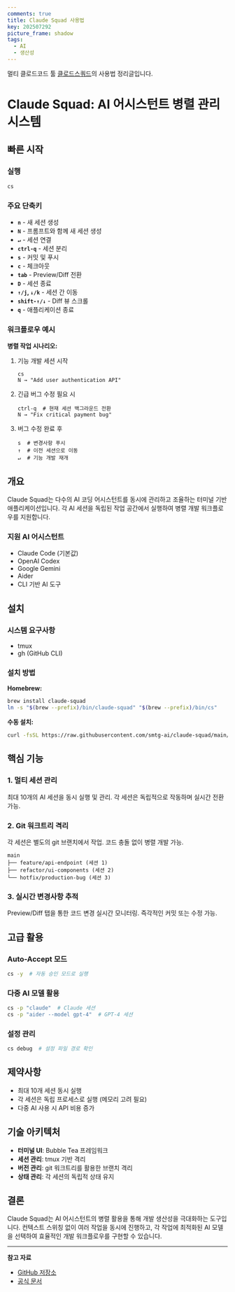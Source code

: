 ```yaml
---
comments: true
title: Claude Squad 사용법
key: 202507292
picture_frame: shadow
tags:
  - AI
  - 생산성
---
```


멀티 클로드코드 툴 [클로드스쿼드](https://github.com/smtg-ai/claude-squad)의 사용법 정리글입니다.

<!--more-->

# Claude Squad: AI 어시스턴트 병렬 관리 시스템

## 빠른 시작

### 실행
```bash
cs
```

### 주요 단축키

- **`n`** - 새 세션 생성
- **`N`** - 프롬프트와 함께 새 세션 생성
- **`↵`** - 세션 연결
- **`ctrl-q`** - 세션 분리
- **`s`** - 커밋 및 푸시
- **`c`** - 체크아웃
- **`tab`** - Preview/Diff 전환
- **`D`** - 세션 종료
- **`↑/j`, `↓/k`** - 세션 간 이동
- **`shift-↑/↓`** - Diff 뷰 스크롤
- **`q`** - 애플리케이션 종료

### 워크플로우 예시

**병렬 작업 시나리오:**

1. 기능 개발 세션 시작
   ```
   cs
   N → "Add user authentication API"
   ```

2. 긴급 버그 수정 필요 시
   ```
   ctrl-q  # 현재 세션 백그라운드 전환
   N → "Fix critical payment bug"
   ```

3. 버그 수정 완료 후
   ```
   s  # 변경사항 푸시
   ↑  # 이전 세션으로 이동
   ↵  # 기능 개발 재개
   ```

## 개요

Claude Squad는 다수의 AI 코딩 어시스턴트를 동시에 관리하고 조율하는 터미널 기반 애플리케이션입니다. 각 AI 세션을 독립된 작업 공간에서 실행하여 병렬 개발 워크플로우를 지원합니다.

### 지원 AI 어시스턴트
- Claude Code (기본값)
- OpenAI Codex
- Google Gemini
- Aider
- CLI 기반 AI 도구

## 설치

### 시스템 요구사항
- tmux
- gh (GitHub CLI)

### 설치 방법

**Homebrew:**
```bash
brew install claude-squad
ln -s "$(brew --prefix)/bin/claude-squad" "$(brew --prefix)/bin/cs"
```

**수동 설치:**
```bash
curl -fsSL https://raw.githubusercontent.com/smtg-ai/claude-squad/main/install.sh | bash
```

## 핵심 기능

### 1. 멀티 세션 관리
최대 10개의 AI 세션을 동시 실행 및 관리. 각 세션은 독립적으로 작동하며 실시간 전환 가능.

### 2. Git 워크트리 격리
각 세션은 별도의 git 브랜치에서 작업. 코드 충돌 없이 병렬 개발 가능.

```
main
├── feature/api-endpoint (세션 1)
├── refactor/ui-components (세션 2)
└── hotfix/production-bug (세션 3)
```

### 3. 실시간 변경사항 추적
Preview/Diff 탭을 통한 코드 변경 실시간 모니터링. 즉각적인 커밋 또는 수정 가능.

## 고급 활용

### Auto-Accept 모드
```bash
cs -y  # 자동 승인 모드로 실행
```

### 다중 AI 모델 활용
```bash
cs -p "claude"  # Claude 세션
cs -p "aider --model gpt-4"  # GPT-4 세션
```

### 설정 관리
```bash
cs debug  # 설정 파일 경로 확인
```

## 제약사항

- 최대 10개 세션 동시 실행
- 각 세션은 독립 프로세스로 실행 (메모리 고려 필요)
- 다중 AI 사용 시 API 비용 증가

## 기술 아키텍처

- **터미널 UI**: Bubble Tea 프레임워크
- **세션 관리**: tmux 기반 격리
- **버전 관리**: git 워크트리를 활용한 브랜치 격리
- **상태 관리**: 각 세션의 독립적 상태 유지

## 결론

Claude Squad는 AI 어시스턴트의 병렬 활용을 통해 개발 생산성을 극대화하는 도구입니다. 컨텍스트 스위칭 없이 여러 작업을 동시에 진행하고, 각 작업에 최적화된 AI 모델을 선택하여 효율적인 개발 워크플로우를 구현할 수 있습니다.

---

**참고 자료**
- [GitHub 저장소](https://github.com/smtg-ai/claude-squad)
- [공식 문서](https://smtg-ai.github.io/claude-squad/)
